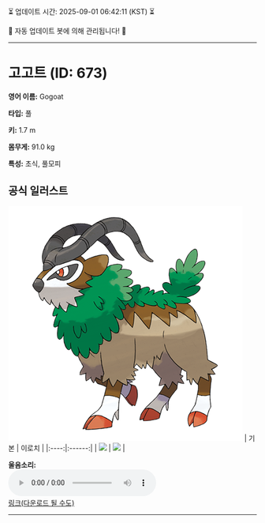 
⏳ 업데이트 시간: 2025-09-01 06:42:11 (KST) ⏳

🤖 자동 업데이트 봇에 의해 관리됩니다! 🤖

---

# 고고트 (ID: 673)
**영어 이름:** Gogoat

**타입:** 풀

**키:** 1.7 m

**몸무게:** 91.0 kg

**특성:** 초식, 풀모피

## 공식 일러스트
![](https://raw.githubusercontent.com/PokeAPI/sprites/master/sprites/pokemon/other/official-artwork/673.png)
| 기본 | 이로치 |
|:----:|:------:|
| <img src="http://play.pokemonshowdown.com/sprites/ani/gogoat.gif" width="200"> | <img src="http://play.pokemonshowdown.com/sprites/ani-shiny/gogoat.gif" width="200"> |

**울음소리:**<br><audio controls src="https://raw.githubusercontent.com/PokeAPI/cries/main/cries/pokemon/latest/673.ogg"></audio><br> [링크(다운로드 될 수도)](https://raw.githubusercontent.com/PokeAPI/cries/main/cries/pokemon/latest/673.ogg)


---

